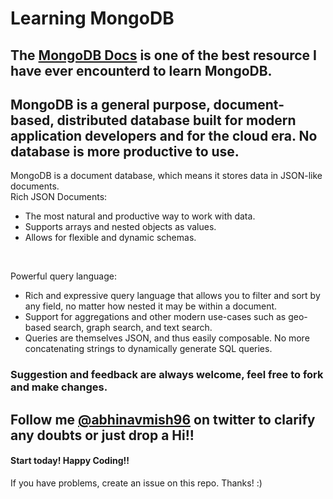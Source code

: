 # Learning MongoDB

## The [MongoDB Docs](https://www.mongodb.com/) is one of the best resource I have ever encounterd to learn MongoDB.

## MongoDB is a general purpose, document-based, distributed database built for modern application developers and for the cloud era. No database is more productive to use.

MongoDB is a document database, which means it stores data in JSON-like documents.<br> 
Rich JSON Documents:
- The most natural and productive way to work with data.
- Supports arrays and nested objects as values.
- Allows for flexible and dynamic schemas.<br>
<br>

Powerful query language:<br>
- Rich and expressive query language that allows you to filter and sort by any field, no matter how nested it may be within a document.
- Support for aggregations and other modern use-cases such as geo-based search, graph search, and text search.
- Queries are themselves JSON, and thus easily composable. No more concatenating strings to dynamically generate SQL queries.

### Suggestion and feedback are always welcome, feel free to fork and make changes.

## Follow me [@abhinavmish96](https://twitter.com/abhinavmish96) on twitter to clarify any doubts or just drop a Hi!!


#### Start today! Happy Coding!!

If you have problems, create an issue on this repo. Thanks! :)

